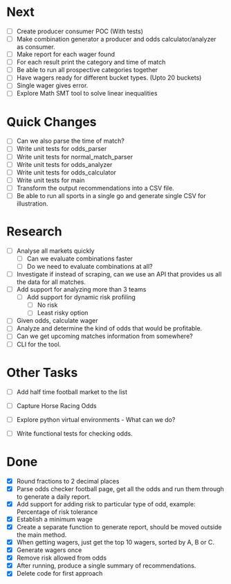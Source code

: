Next
====
- [ ] Create producer consumer POC (With tests)
- [ ] Make combination generator a producer and odds calculator/analyzer as consumer.
- [ ] Make report for each wager found
- [ ] For each result print the category and time of match
- [ ] Be able to run all prospective categories together
- [ ] Have wagers ready for different bucket types. (Upto 20 buckets)  
- [ ] Single wager gives error.
- [ ] Explore Math SMT tool to solve linear inequalities

Quick Changes
=============
- [ ] Can we also parse the time of match?
- [ ] Write unit tests for odds_parser
- [ ] Write unit tests for normal_match_parser
- [ ] Write unit tests for odds_analyzer
- [ ] Write unit tests for odds_calculator
- [ ] Write unit tests for main
- [ ] Transform the output recommendations into a CSV file.
- [ ] Be able to run all sports in a single go and generate single CSV for illustration.

Research
========
- [ ] Analyse all markets quickly
    - [ ] Can we evaluate combinations faster
    - [ ] Do we need to evaluate combinations at all? 
- [ ] Investigate if instead of scraping, can we use an API that provides us all the data
      for all matches. 
- [ ] Add support for analyzing more than 3 teams 
    - [ ] Add support for dynamic risk profiling
        - [ ] No risk
        - [ ] Least risky option
- [ ] Given odds, calculate wager
- [ ] Analyze and determine the kind of odds that would be profitable. 
- [ ] Can we get upcoming matches information from somewhere?
- [ ] CLI for the tool.

Other Tasks
============
- [ ] Add half time football market to the list
- [ ] Capture Horse Racing Odds
- [ ] Explore python virtual environments - What can we do? 
- [ ] Write functional tests for checking odds. 


Done
====
- [x] Round fractions to 2 decimal places
- [x] Parse odds checker football page, get all the odds and run them through to generate a daily report.
- [x] Add support for adding risk to particular type of odd, example: Percentage of risk tolerance
- [x] Establish a minimum wage
- [x] Create a separate function to generate report, should be moved outside the main method.
- [x] When getting wagers, just get the top 10 wagers, sorted by A, B or C.
- [x] Generate wagers once
- [x] Remove risk allowed from odds
- [x] After running, produce a single summary of recommendations.
- [x] Delete code for first approach